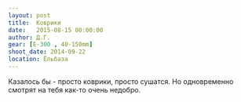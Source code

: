 ```yaml
---
layout: post
title:  Коврики
date:   2015-08-15 00:00:00
author: Д.Г.
gear: [E-300 , 40-150mm]
shoot_date: 2014-09-22
location: Ёльбаза
---
```


Казалось бы - просто коврики, просто сушатся. Но одновременно смотрят на тебя как-то очень недобро.
